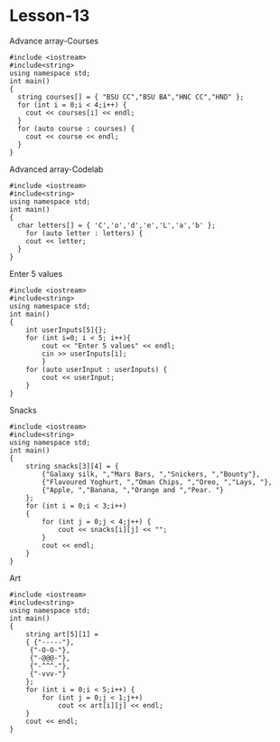 # Lesson-13
Advance array-Courses

    #include <iostream>
    #include<string>
    using namespace std;
    int main()
    {
      string courses[] = { "BSU CC","BSU BA","HNC CC","HND" };
      for (int i = 0;i < 4;i++) {
        cout << courses[i] << endl;
      }
      for (auto course : courses) {
        cout << course << endl;
      }
    }

 Advanced array-Codelab  
                          
    #include <iostream>
    #include<string>
    using namespace std;
    int main()
    {
      char letters[] = { 'C','o','d','e','L','a','b' };
        for (auto letter : letters) {
        cout << letter;
      }
    }
Enter 5 values

    #include <iostream>
    #include<string>
    using namespace std;
    int main()
    {
        int userInputs[5]{};
        for (int i=0; i < 5; i++){
            cout << "Enter 5 values" << endl;
            cin >> userInputs[i];
            }
        for (auto userInput : userInputs) {
            cout << userInput;
        }
    }
  
Snacks

    #include <iostream>
    #include<string>
    using namespace std;
    int main()
    {
        string snacks[3][4] = {
            {"Galaxy silk, ","Mars Bars, ","Snickers, ","Bounty"},
            {"Flavoured Yoghurt, ","Oman Chips, ","Oreo, ","Lays, "},
            {"Apple, ","Banana, ","Orange and ","Pear. "}
        };
        for (int i = 0;i < 3;i++)
        {
            for (int j = 0;j < 4;j++) {
                cout << snacks[i][j] << "";
            }
            cout << endl;
        }
    }
Art

    #include <iostream>
    #include<string>
    using namespace std;
    int main()
    {
        string art[5][1] =
        { {"-----"},
         {"-O-O-"},
         {"-@@@-"},
         {"-^^^-"},
         {"-vvv-"}
        };
        for (int i = 0;i < 5;i++) {
            for (int j = 0;j < 1;j++)
                cout << art[i][j] << endl;
        }
        cout << endl;
    }
